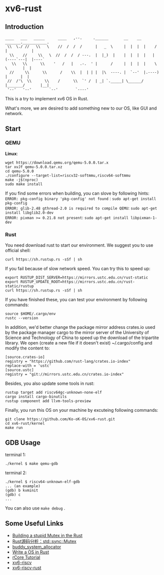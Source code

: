 # xv6-rust
## Introduction

```
____   ___   _____      ____   ,--.     .______       __    __      _______.___________.  
 \\  \./ //   \\   \    //  /  /  /      |   _  \     |  |  |  |    /       |           |  
  \\    //     \\   \  //  /  /  / ---.  |  |_)  |    |  |  |  |   |   (----`---|  |----`
   \\   \\      \\    '   /   |   .-.  ' |      /     |  |  |  |    \   \       |  |
  //     \\      \\      /    \\  |  | | |  |\  ----. |  `--'  |.----)   |      |  |
 //  /'\  \\      \\    /      \\  `' /  | _| `._____| \______/ |_______/       |__|           
 '--'   '--'        `--'        `----'               

```



This is a try to implement xv6 OS in Rust. 

What's more, we are desired to add something new to our OS, like GUI and network.

## Start  
### QEMU
**Linux**:  
```
wget https://download.qemu.org/qemu-5.0.0.tar.x  
tar xvJf qemu-5.0.0.tar.xz  
cd qemu-5.0.0  
./configure --target-list=riscv32-softmmu,riscv64-softmmu   
make -j$(nproc)  
sudo make install  
```
If you find some errors when building, you can slove by following hints:  
`ERROR: pkg-config binary 'pkg-config' not found` : `sudo apt-get install pkg-config`  
`ERROR: glib-2.48 gthread-2.0 is required to compile QEMU`: `sudo apt-get install libglib2.0-dev`  
`ERROR: pixman >= 0.21.8 not present`: `sudo apt-get install libpixman-1-dev` 

### Rust
You need download rust to start our environment. We suggest you to use official shell:  
```
curl https://sh.rustup.rs -sSf | sh
```
If you fail because of slow network speed. You can try this to speed up:   
```
export RUSTUP_DIST_SERVER=https://mirrors.ustc.edu.cn/rust-static
export RUSTUP_UPDATE_ROOT=https://mirrors.ustc.edu.cn/rust-static/rustup
curl https://sh.rustup.rs -sSf | sh
```

If you have finished these, you can test your environment by following commands:  
```
source $HOME/.cargo/env  
rustc --version
```
In addition,  we'd better change the package mirror address crates.io used by the package manager cargo to the mirror server of the University of Science and Technology of China to speed up the download of the tripartite library. We open (create a new file if it doesn't exist) ~/.cargo/config and modify the content to:  
```
[source.crates-io]
registry = "https://github.com/rust-lang/crates.io-index"
replace-with = 'ustc'
[source.ustc]
registry = "git://mirrors.ustc.edu.cn/crates.io-index"
```
Besides,  you also update some tools in rust:

```
rustup target add riscv64gc-unknown-none-elf
cargo install cargo-binutils
rustup component add llvm-tools-preview
```

Finally, you run this OS on your machine by excuteing following commands:  

```
git clone https://github.com/Ko-oK-OS/xv6-rust.git
cd xv6-rust/kernel
make run
```

## GDB Usage

terminal 1:
```
./kernel $ make qemu-gdb
```
terminal 2:
```
./kernel $ riscv64-unknown-elf-gdb
... (an example)
(gdb) b kvminit
(gdb) c
...
```

You can also use `make debug` .

## Some Useful Links

- [Building a stupid Mutex in the Rust](https://medium.com/@Mnwa/building-a-stupid-mutex-in-the-rust-d55886538889)  
- [Rust源码分析：std::sync::Mutex](https://zhuanlan.zhihu.com/p/50006335)   
- [buddy_system_allocator](https://github.com/rcore-os/buddy_system_allocator)  
- [Write a OS in Rust](https://os.phil-opp.com)  
- [rCore Tutorial](https://rcore-os.github.io/rCore-Tutorial-deploy/)  
- [xv6-riscv](https://github.com/mit-pdos/xv6-riscv)
- [xv6-riscv-rust](https://github.com/Jaic1/xv6-riscv-rust)
